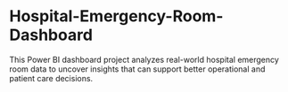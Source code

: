 # Hospital-Emergency-Room-Dashboard
This Power BI dashboard project analyzes real-world hospital emergency room data to uncover insights that can support better operational and patient care decisions.
